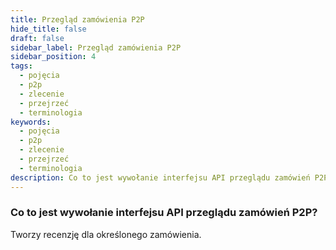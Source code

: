 ```yaml
---
title: Przegląd zamówienia P2P
hide_title: false
draft: false
sidebar_label: Przegląd zamówienia P2P
sidebar_position: 4
tags:
  - pojęcia
  - p2p
  - zlecenie
  - przejrzeć
  - terminologia
keywords:
  - pojęcia
  - p2p
  - zlecenie
  - przejrzeć
  - terminologia
description: Co to jest wywołanie interfejsu API przeglądu zamówień P2P?
---
```


### Co to jest wywołanie interfejsu API przeglądu zamówień P2P?

Tworzy recenzję dla określonego zamówienia.
